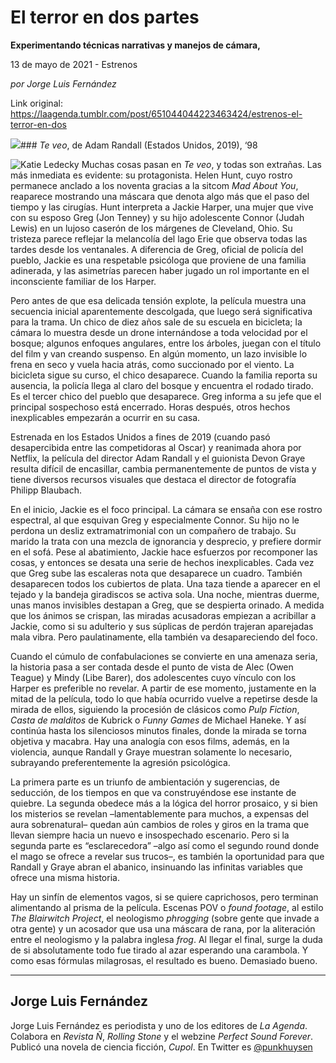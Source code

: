 # El terror en dos partes

**Experimentando técnicas narrativas y manejos de cámara,**

13 de mayo de 2021 - Estrenos

_por Jorge Luis Fernández_

Link original: https://laagenda.tumblr.com/post/651044044223463424/estrenos-el-terror-en-dos

![](https://64.media.tumblr.com/166597f1b1feecaf1813baa9d4741380/f4c853a23a81e050-fd/s500x750/94a7db525a82dc297afb5e464b61a4263fa72a8e.jpg)### *Te veo*, de Adam Randall (Estados Unidos, 2019), ‘98

![Katie Ledecky](https://64.media.tumblr.com/945e240cb42a799d917933cf160f16a1/f4c853a23a81e050-f6/s400x600/6241211c41a824e6b710b8d397bb44d1a07e4e44.png)
Muchas cosas pasan en *Te veo*, y todas son extrañas. Las más inmediata es evidente: su protagonista. Helen Hunt, cuyo rostro permanece anclado a los noventa gracias a la sitcom *Mad About You*, reaparece mostrando una máscara que denota algo más que el paso del tiempo y las cirugías. Hunt interpreta a Jackie Harper, una mujer que vive con su esposo Greg (Jon Tenney) y su hijo adolescente Connor (Judah Lewis) en un lujoso caserón de los márgenes de Cleveland, Ohio. Su tristeza parece reflejar la melancolía del lago Erie que observa todas las tardes desde los ventanales. A diferencia de Greg, oficial de policía del pueblo, Jackie es una respetable psicóloga que proviene de una familia adinerada, y las asimetrías parecen haber jugado un rol importante en el inconsciente familiar de los Harper. 

Pero antes de que esa delicada tensión explote, la película muestra una secuencia inicial aparentemente descolgada, que luego será significativa para la trama. Un chico de diez años sale de su escuela en bicicleta; la cámara lo muestra desde un drone internándose a toda velocidad por el bosque; algunos enfoques angulares, entre los árboles, juegan con el título del film y van creando suspenso. En algún momento, un lazo invisible lo frena en seco y vuela hacia atrás, como succionado por el viento. La bicicleta sigue su curso, el chico desaparece. Cuando la familia reporta su ausencia, la policía llega al claro del bosque y encuentra el rodado tirado. Es el tercer chico del pueblo que desaparece. Greg informa a su jefe que el principal sospechoso está encerrado. Horas después, otros hechos inexplicables empezarán a ocurrir en su casa. 

Estrenada en los Estados Unidos a fines de 2019 (cuando pasó desapercibida entre las competidoras al Oscar) y reanimada ahora por Netflix, la película del director Adam Randall y el guionista Devon Graye resulta difícil de encasillar, cambia permanentemente de puntos de vista y tiene diversos recursos visuales que destaca el director de fotografía Philipp Blaubach.

En el inicio, Jackie es el foco principal. La cámara se ensaña con ese rostro espectral, al que esquivan Greg y especialmente Connor. Su hijo no le perdona un desliz extramatrimonial con un compañero de trabajo. Su marido la trata con una mezcla de ignorancia y desprecio, y prefiere dormir en el sofá. Pese al abatimiento, Jackie hace esfuerzos por recomponer las cosas, y entonces se desata una serie de hechos inexplicables. Cada vez que Greg sube las escaleras nota que desaparece un cuadro. También desaparecen todos los cubiertos de plata. Una taza tiende a aparecer en el tejado y la bandeja giradiscos se activa sola. Una noche, mientras duerme, unas manos invisibles destapan a Greg, que se despierta orinado. A medida que los ánimos se crispan, las miradas acusadoras empiezan a acribillar a Jackie, como si su adulterio y sus súplicas de perdón trajeran aparejadas mala vibra. Pero paulatinamente, ella también va desapareciendo del foco.

Cuando el cúmulo de confabulaciones se convierte en una amenaza seria, la historia pasa a ser contada desde el punto de vista de Alec (Owen Teague) y Mindy (Libe Barer), dos adolescentes cuyo vínculo con los Harper es preferible no revelar. A partir de ese momento, justamente en la mitad de la película, todo lo que había ocurrido vuelve a repetirse desde la mirada de ellos, siguiendo la procesión de clásicos como *Pulp Fiction*, *Casta de malditos* de Kubrick o *Funny Games* de Michael Haneke. Y así continúa hasta los silenciosos minutos finales, donde la mirada se torna objetiva y macabra. Hay una analogía con esos films, además, en la violencia, aunque Randall y Graye muestran solamente lo necesario, subrayando preferentemente la agresión psicológica. 

La primera parte es un triunfo de ambientación y sugerencias, de seducción, de los tiempos en que va construyéndose ese instante de quiebre. La segunda obedece más a la lógica del horror prosaico, y si bien los misterios se revelan –lamentablemente para muchos, a expensas del aura sobrenatural– quedan aún cambios de roles y giros en la trama que llevan siempre hacia un nuevo e insospechado escenario. Pero si la segunda parte es “esclarecedora” –algo así como el segundo round donde el mago se ofrece a revelar sus trucos–, es también la oportunidad para que Randall y Graye abran el abanico, insinuando las infinitas variables que ofrece una misma historia.

Hay un sinfín de elementos vagos, si se quiere caprichosos, pero terminan alimentando al prisma de la película. Escenas POV o *found footage*, al estilo *The Blairwitch Project*, el neologismo *phrogging* (sobre gente que invade a otra gente) y un acosador que usa una máscara de rana, por la aliteración entre el neologismo y la palabra inglesa *frog*. Al llegar el final, surge la duda de si absolutamente todo fue tirado al azar esperando una carambola. Y como esas fórmulas milagrosas, el resultado es bueno. Demasiado bueno.

  




---

Jorge Luis Fernández
--------------------

 Jorge Luis Fernández es periodista y uno de los editores de *La Agenda*. Colabora en *Revista Ñ*, *Rolling Stone* y el webzine *Perfect Sound Forever*. Publicó una novela de ciencia ficción, *Cupol*. En Twitter es [@punkhuysen](https://twitter.com/punkhuysen) 

